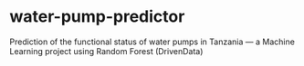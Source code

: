 # water-pump-predictor
Prediction of the functional status of water pumps in Tanzania — a Machine Learning project using Random Forest (DrivenData)
